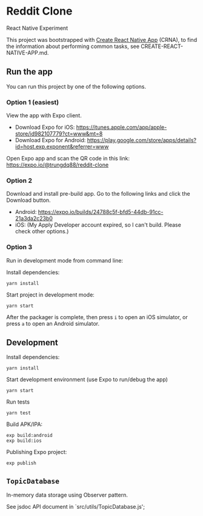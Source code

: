 # Reddit Clone

React Native Experiment

This project was bootstrapped with [Create React Native App](https://github.com/react-community/create-react-native-app) (CRNA), to find the information about performing common tasks, see CREATE-REACT-NATIVE-APP.md.

## Run the app

You can run this project by one of the following options.

### Option 1 (easiest)
View the app with Expo client.

- Download Expo for iOS: https://itunes.apple.com/app/apple-store/id982107779?ct=www&mt=8
- Download Expo for Android: https://play.google.com/store/apps/details?id=host.exp.exponent&referrer=www

Open Expo app and scan the QR code in this link: https://expo.io/@trungdq88/reddit-clone

### Option 2
Download and install pre-build app. Go to the following links and click the Download button.

- Android: https://expo.io/builds/24788c5f-bfd5-44db-91cc-21a3da2c23b0
- iOS: (My Apply Developer account expired, so I can't build. Please check other options.)

### Option 3
Run in development mode from command line:

Install dependencies:

    yarn install

Start project in development mode:

    yarn start

After the packager is complete, then press `i` to open an iOS simulator, or press `a` to open an Android simulator.

## Development

Install dependencies:

    yarn install

Start development environment (use Expo to run/debug the app)

    yarn start

Run tests

    yarn test

Build APK/IPA:

    exp build:android
    exp build:ios

Publishing Expo project:

    exp publish

## `TopicDatabase`
In-memory data storage using Observer pattern.



See jsdoc API document in `src/utils/TopicDatabase.js';
